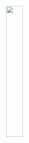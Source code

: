 <img align="center" width="30%" src="https://github-readme-stats.vercel.app/api/top-langs/?username=Stellouche&theme=black-white" />
<!---
Stellouche/Stellouche is a ✨ special ✨ repository because its `README.md` (this file) appears on your GitHub profile.
You can click the Preview link to take a look at your changes.
--->
